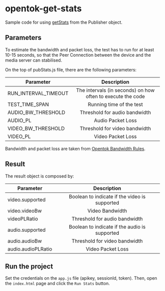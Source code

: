 # opentok-get-stats

Sample code for using [getStats](https://tokbox.com/developer/sdks/js/reference/Publisher.html#getStats) from the Publisher object.

## Parameters

To estimate the bandwidth and packet loss, the test has to run for at least 10-15 seconds, so that the Peer Connection between the device and the media server can stabilised.

On the top of pubStats.js file, there are the following parameters:

| Parameter   |      Description      | 
|----------|:-------------------------------:|
| RUN\_INTERVAL\_TIMEOUT |  The intervals (in seconds) on how often to execute the code  | 
| TEST\_TIME\_SPAN |   Running time of the test   | 
| AUDIO\_BW\_THRESHOLD|  Threshold for audio bandwidth  | 
| AUDIO\_PL |  Audio Packet Loss   | 
| VIDEO\_BW\_THRESHOLD | Threshold for video bandwidth    | 
| VIDEO\_PL | Video Packet Loss     | 

Bandwidth and packet loss are taken from [Opentok Bandwidth Rules](https://support.tokbox.com/hc/en-us/articles/360029732311-What-is-the-minimum-bandwidth-requirement-to-use-OpenTok-).

## Result

The result object is composed by: 

| Parameter   |      Description      | 
|----------|:-------------------------------:|
| video.supported |  Boolean to indicate if the video is supported  | 
| video.videoBw |   Video Bandwidth   | 
| videoPLRatio|  Threshold for audio bandwidth  | 
| audio.supported |  Boolean to indicate if the audio is supported  | 
| audio.audioBw| Threshold for video bandwidth    | 
| audio.audioPLRatio| Video Packet Loss     | 



## Run the project

Set the credentials on the `app.js` file (apikey, sessionId, token). Then, open the `index.html` page and click the `Run Stats` button.


